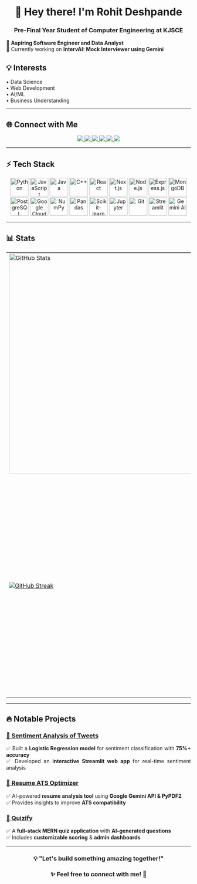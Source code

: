 <h1 align="center">👋 Hey there! I'm Rohit Deshpande</h1>
<h3 align="center">Pre-Final Year Student of Computer Engineering at KJSCE</h3>

<p align="justify">
🚀 <b>Aspiring Software Engineer and Data Analyst</b> <br>
🎯 Currently working on <b>IntervAI: Mock Interviewer using Gemini</b>  
</p>

## 💡 Interests
<p align="justify">
  • Data Science <br>
  • Web Development <br>
  • AI/ML <br>
  • Business Understanding
</p>

---

## 🌐 Connect with Me  
<p align="center">
  <a href="mailto:rohitsdeshpande4@gmail.com">
    <img src="https://img.shields.io/badge/Gmail-D14836?style=for-the-badge&logo=gmail&logoColor=white">
  </a>
  <a href="https://www.linkedin.com/in/irohitdeshpande">
    <img src="https://img.shields.io/badge/LinkedIn-0077B5?style=for-the-badge&logo=linkedin&logoColor=white">
  </a>
  <a href="https://github.com/irohitdeshpande">
    <img src="https://img.shields.io/badge/GitHub-181717?style=for-the-badge&logo=github&logoColor=white">
  </a>
  <a href="https://leetcode.com/irohitdeshpande">
    <img src="https://img.shields.io/badge/LeetCode-FFA116?style=for-the-badge&logo=leetcode&logoColor=white">
  </a>
  <a href="https://www.instagram.com/irohitdeshpande">
    <img src="https://img.shields.io/badge/Instagram-E4405F?style=for-the-badge&logo=instagram&logoColor=white">
  </a>
  <a href="https://www.kaggle.com/rohitdeshpande18">
    <img src="https://img.shields.io/badge/Kaggle-20BEFF?style=for-the-badge&logo=kaggle&logoColor=white">
  </a>
</p>

---

## ⚡ Tech Stack  
<p align="center">
  <img src="https://cdn.jsdelivr.net/gh/devicons/devicon/icons/python/python-original.svg" title="Python" width="50" height="50"/>
  <img src="https://cdn.jsdelivr.net/gh/devicons/devicon/icons/javascript/javascript-original.svg" title="JavaScript" width="50" height="50"/>
  <img src="https://cdn.jsdelivr.net/gh/devicons/devicon/icons/java/java-original.svg" title="Java" width="50" height="50"/>
  <img src="https://cdn.jsdelivr.net/gh/devicons/devicon/icons/cplusplus/cplusplus-original.svg" title="C++" width="50" height="50"/>
  <img src="https://cdn.jsdelivr.net/gh/devicons/devicon/icons/react/react-original.svg" title="React" width="50" height="50"/>
  <img src="https://cdn.jsdelivr.net/gh/devicons/devicon/icons/nextjs/nextjs-original.svg" title="Next.js" width="50" height="50"/>
  <img src="https://cdn.jsdelivr.net/gh/devicons/devicon/icons/nodejs/nodejs-original.svg" title="Node.js" width="50" height="50"/>
  <img src="https://cdn.jsdelivr.net/gh/devicons/devicon/icons/express/express-original.svg" title="Express.js" width="50" height="50"/>
  <img src="https://cdn.jsdelivr.net/gh/devicons/devicon/icons/mongodb/mongodb-original.svg" title="MongoDB" width="50" height="50"/>
  <img src="https://cdn.jsdelivr.net/gh/devicons/devicon/icons/postgresql/postgresql-original.svg" title="PostgreSQL" width="50" height="50"/>
  <img src="https://cdn.jsdelivr.net/gh/devicons/devicon/icons/googlecloud/googlecloud-original.svg" title="Google Cloud" width="50" height="50"/>
  <img src="https://cdn.jsdelivr.net/gh/devicons/devicon/icons/numpy/numpy-original.svg" title="NumPy" width="50" height="50"/>
  <img src="https://cdn.jsdelivr.net/gh/devicons/devicon/icons/pandas/pandas-original.svg" title="Pandas" width="50" height="50"/>
  <img src="https://cdn.jsdelivr.net/gh/devicons/devicon/icons/scikitlearn/scikitlearn-original.svg" title="Scikit-learn" width="50" height="50"/>
  <img src="https://cdn.jsdelivr.net/gh/devicons/devicon/icons/jupyter/jupyter-original.svg" title="Jupyter" width="50" height="50"/>
  <img src="https://cdn.jsdelivr.net/gh/devicons/devicon/icons/git/git-original.svg" title="Git" width="50" height="50"/>
  <img src="https://streamlit.io/images/brand/streamlit-mark-color.svg" title="Streamlit" width="50" height="50"/>
  <img src="https://www.gstatic.com/lamda/images/favicon_v1_150160cddff7f294ce30.svg" title="Gemini AI" width="50" height="50"/>
</p>

---

## 📊 Stats  
<div align="center">
  <table width="1200">
    <tr>
      <td width="600">
        <img width="600" src="https://github-readme-stats.vercel.app/api?username=irohitdeshpande&hide_border=true&show_icons=true&theme=transparent" alt="GitHub Stats">
      </td>
      <td width="600">
        <img width="600" src="https://github-profile-summary-cards.vercel.app/api/cards/profile-details?username=irohitdeshpande&hide_border=true&theme=transparent" alt="GitHub Profile Summary">
      </td>
    </tr>
    <tr>
      <td width="600">
        <a href="https://git.io/streak-stats"><img src="https://streak-stats.demolab.com?user=irohitdeshpande&theme=transparent&hide_border=true&card_width=600&card_height=200" alt="GitHub Streak" /></a>
      </td>
      <td width="600">
        <img width="600" src="https://leetcard.jacoblin.cool/irohitdeshpande?theme=dark&font=Cousine" alt="LeetCode Stats">
      </td>
    </tr>
  </table>
</div>

---

## 🔥 Notable Projects  

### [📝 Sentiment Analysis of Tweets](https://github.com/irohitdeshpande/sentiment-analysis-text)  
<p align="justify">
✅ Built a <b>Logistic Regression model</b> for sentiment classification with <b>75%+ accuracy</b><br>
✅ Developed an <b>interactive Streamlit web app</b> for real-time sentiment analysis
</p>

### [📄 Resume ATS Optimizer](https://github.com/irohitdeshpande/Resume-ATS-Optimizer)  
<p align="justify">
✅ AI-powered <b>resume analysis tool</b> using <b>Google Gemini API & PyPDF2</b><br>
✅ Provides insights to improve <b>ATS compatibility</b>
</p>

### [🧠 Quizify](https://github.com/irohitdeshpande/quizappproject)  
<p align="justify">
✅ A <b>full-stack MERN quiz application</b> with <b>AI-generated questions</b><br>
✅ Includes <b>customizable scoring</b> & <b>admin dashboards</b>
</p>

---

<h3 align="center">💡 "Let's build something amazing together!"</h3>  
<h3 align="center">✨ Feel free to connect with me! 🚀</h3>
